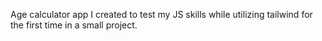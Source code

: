 Age calculator app I created to test my JS skills while utilizing tailwind for the first time in a small project.

